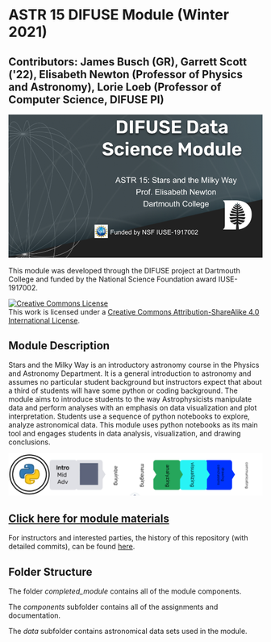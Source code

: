 # ASTR 15 DIFUSE Module (Winter 2021) 

## Contributors: James Busch (GR), Garrett Scott ('22), Elisabeth Newton (Professor of Physics and Astronomy), Lorie Loeb (Professor of Computer Science, DIFUSE PI)

![DIFUSE Data Science Module.  Astronomy 15: Stars and the Milky Way.  Professor Elisabeth Newton, Dartmouth College.  Funded by NSF IUSE1917002](additional/repository_assets/DIFUSE-ASTR-15.png "DIFUSE Data Science Module.  Astronomy 15: Stars and the Milky Way.  Professor Elisabeth Newton, Dartmouth College.  Funded by NSF IUSE1917002")

This module was developed through the DIFUSE project at Dartmouth College and funded by the National Science Foundation award IUSE-1917002.

<a rel="license" href="http://creativecommons.org/licenses/by-sa/4.0/"><img alt="Creative Commons License" style="border-width:0" src="https://i.creativecommons.org/l/by-sa/4.0/88x31.png" /></a><br />This work is licensed under a <a rel="license" href="http://creativecommons.org/licenses/by-sa/4.0/">Creative Commons Attribution-ShareAlike 4.0 International License</a>.

## Module Description

Stars and the Milky Way is an introductory astronomy course in the Physics and Astronomy Department.  It is a general introduction to astronomy and assumes no particular student background but instructors expect that about a third of students will have some python or coding background.  The module aims to introduce students to the way Astrophysicists manipulate data and perform analyses with an emphasis on data visualization and plot interpretation.  Students use a sequence of python notebooks to explore, analyze astronomical data.  This module uses python notebooks as its main tool and engages students in data analysis, visualization, and drawing conclusions. 

![Term length module using python and covering analyzing data, visualizing data and drawing conclusions.](additional/repository_assets/ASTR-15-Badge.png "Term length module using python and covering analyzing data, visualizing data and drawing conclusions.")

## [Click here for module materials](completed_module/README.md)
For instructors and interested parties, the history of this repository (with detailed commits), can be found [here](https://github.com/difuse-dartmouth/ASTR15_W21/commits/main/).

## Folder Structure

The folder *completed_module* contains all of the module components.  

The *components* subfolder contains all of the assignments and documentation.

The *data* subfolder contains astronomical data sets used in the module.



